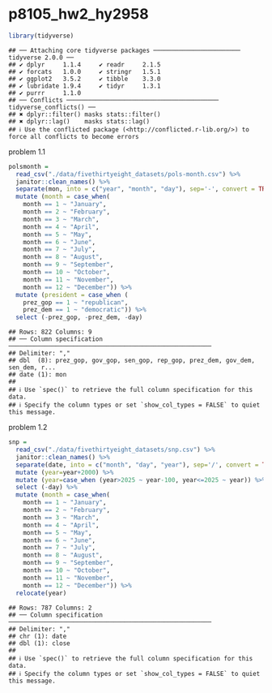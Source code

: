 p8105_hw2_hy2958
================

``` r
library(tidyverse)
```

    ## ── Attaching core tidyverse packages ──────────────────────── tidyverse 2.0.0 ──
    ## ✔ dplyr     1.1.4     ✔ readr     2.1.5
    ## ✔ forcats   1.0.0     ✔ stringr   1.5.1
    ## ✔ ggplot2   3.5.2     ✔ tibble    3.3.0
    ## ✔ lubridate 1.9.4     ✔ tidyr     1.3.1
    ## ✔ purrr     1.1.0     
    ## ── Conflicts ────────────────────────────────────────── tidyverse_conflicts() ──
    ## ✖ dplyr::filter() masks stats::filter()
    ## ✖ dplyr::lag()    masks stats::lag()
    ## ℹ Use the conflicted package (<http://conflicted.r-lib.org/>) to force all conflicts to become errors

problem 1.1

``` r
polsmonth = 
  read_csv("./data/fivethirtyeight_datasets/pols-month.csv") %>% 
  janitor::clean_names() %>% 
  separate(mon, into = c("year", "month", "day"), sep='-', convert = TRUE)  %>% 
  mutate (month = case_when(
    month == 1 ~ "January",
    month == 2 ~ "February",
    month == 3 ~ "March",
    month == 4 ~ "April",
    month == 5 ~ "May",
    month == 6 ~ "June",
    month == 7 ~ "July",
    month == 8 ~ "August",
    month == 9 ~ "September",
    month == 10 ~ "October",
    month == 11 ~ "November",
    month == 12 ~ "December")) %>% 
  mutate (president = case_when (
    prez_gop == 1 ~ "republican",
    prez_dem == 1 ~ "democratic")) %>% 
  select (-prez_gop, -prez_dem, -day)
```

    ## Rows: 822 Columns: 9
    ## ── Column specification ────────────────────────────────────────────────────────
    ## Delimiter: ","
    ## dbl  (8): prez_gop, gov_gop, sen_gop, rep_gop, prez_dem, gov_dem, sen_dem, r...
    ## date (1): mon
    ## 
    ## ℹ Use `spec()` to retrieve the full column specification for this data.
    ## ℹ Specify the column types or set `show_col_types = FALSE` to quiet this message.

problem 1.2

``` r
snp = 
  read_csv("./data/fivethirtyeight_datasets/snp.csv") %>% 
  janitor::clean_names() %>% 
  separate(date, into = c("month", "day", "year"), sep='/', convert = TRUE)  %>% 
  mutate (year=year+2000) %>%
  mutate (year=case_when (year>2025 ~ year-100, year<=2025 ~ year)) %>%
  select (-day) %>% 
  mutate (month = case_when(
    month == 1 ~ "January",
    month == 2 ~ "February",
    month == 3 ~ "March",
    month == 4 ~ "April",
    month == 5 ~ "May",
    month == 6 ~ "June",
    month == 7 ~ "July",
    month == 8 ~ "August",
    month == 9 ~ "September",
    month == 10 ~ "October",
    month == 11 ~ "November",
    month == 12 ~ "December")) %>% 
  relocate(year)
```

    ## Rows: 787 Columns: 2
    ## ── Column specification ────────────────────────────────────────────────────────
    ## Delimiter: ","
    ## chr (1): date
    ## dbl (1): close
    ## 
    ## ℹ Use `spec()` to retrieve the full column specification for this data.
    ## ℹ Specify the column types or set `show_col_types = FALSE` to quiet this message.
